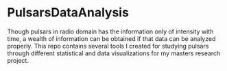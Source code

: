 # PulsarsDataAnalysis
Though pulsars in radio domain has the information only of intensity with time, a wealth of information can be obtained if that data can be analyzed properly.
This repo contains several tools I created for studying pulsars through different statistical and data visualizations for my masters research project.
